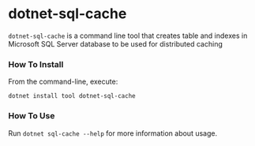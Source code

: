 dotnet-sql-cache
================

`dotnet-sql-cache` is a command line tool that creates table and indexes in Microsoft SQL Server database to be used for distributed caching

### How To Install

From the command-line, execute:

```
dotnet install tool dotnet-sql-cache
```

### How To Use

Run `dotnet sql-cache --help` for more information about usage.
